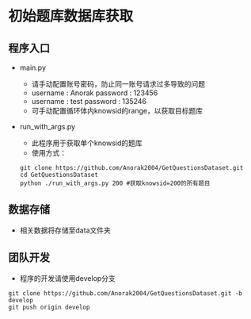 # 初始题库数据库获取

## 程序入口

- main.py

  -  请手动配置账号密码，防止同一账号请求过多导致的问题
    - username : Anorak	password : 123456
    - username : test          password : 135246
  - 可手动配置循环体内knowsid的range，以获取目标题库

- run_with_args.py

  - 此程序用于获取单个knowsid的题库
  - 使用方式：

  ```shell
  git clone https://github.com/Anorak2004/GetQuestionsDataset.git
  cd GetQuestionsDataset
  python ./run_with_args.py 200 #获取knowsid=200的所有题目
  ```

## 数据存储

- 相关数据将存储至data文件夹

## 团队开发

- 程序的开发请使用develop分支

```shell
git clone https://github.com/Anorak2004/GetQuestionsDataset.git -b develop
git push origin develop
```

